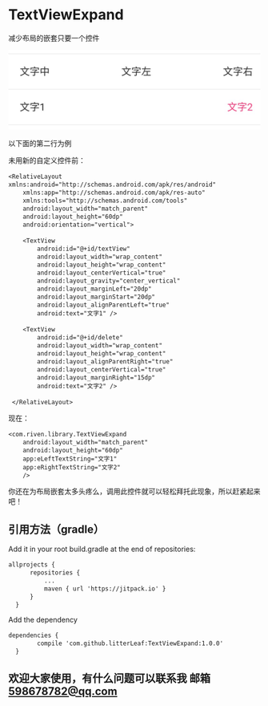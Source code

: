 # TextViewExpand
减少布局的嵌套只要一个控件

![image](https://github.com/litterLeaf/TextViewExpand/blob/master/show/result.jpg) 

以下面的第二行为例 

未用新的自定义控件前：

    <RelativeLayout xmlns:android="http://schemas.android.com/apk/res/android"
    	xmlns:app="http://schemas.android.com/apk/res-auto"
    	xmlns:tools="http://schemas.android.com/tools"
    	android:layout_width="match_parent"
    	android:layout_height="60dp"
    	android:orientation="vertical">
	
		<TextView
            android:id="@+id/textView"
            android:layout_width="wrap_content"
            android:layout_height="wrap_content"
            android:layout_centerVertical="true"
            android:layout_gravity="center_vertical"
            android:layout_marginLeft="20dp"
            android:layout_marginStart="20dp"
            android:layout_alignParentLeft="true"
            android:text="文字1" />

		<TextView
            android:id="@+id/delete"
            android:layout_width="wrap_content"
            android:layout_height="wrap_content"
            android:layout_alignParentRight="true"
            android:layout_centerVertical="true"
            android:layout_marginRight="15dp"
            android:text="文字2" />

     </RelativeLayout>

现在：
	
	<com.riven.library.TextViewExpand
        android:layout_width="match_parent"
        android:layout_height="60dp"
        app:eLeftTextString="文字1"
        app:eRightTextString="文字2"
        />
	
你还在为布局嵌套太多头疼么，调用此控件就可以轻松拜托此现象，所以赶紧起来吧！
## 引用方法（gradle）
Add it in your root build.gradle at the end of repositories:


    allprojects {
		  repositories {
			  ...
			  maven { url 'https://jitpack.io' }
		  }
	  }
    
Add the dependency
  
    dependencies {
	        compile 'com.github.litterLeaf:TextViewExpand:1.0.0'
	  }
   
   ## 欢迎大家使用，有什么问题可以联系我 邮箱 598678782@qq.com
